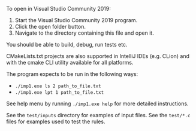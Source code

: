 To open in Visual Studio Community 2019:

1. Start the Visual Studio Community 2019 program.
2. Click the open folder button.
3. Navigate to the directory containing this file and open it.

You should be able to build, debug, run tests etc.

CMakeLists.txt projects are also supported in IntelliJ IDEs (e.g. CLion) and
with the cmake CLI utility available for all platforms.

The program expects to be run in the following ways:

- `./imp1.exe ls 2 path_to_file.txt`
- `./imp1.exe lpt 1 path_to_file.txt`

See help menu by running `./imp1.exe help` for more detailed instructions.

See the `test/inputs` directory for examples of input files.
See the `test/*.c` files for examples used to test the rules.
